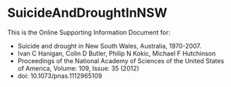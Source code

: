 SuicideAndDroughtInNSW
======================

This is the Online Supporting Information Document for:

- Suicide and drought in New South Wales, Australia, 1970-2007.
- Ivan C Hanigan, Colin D Butler, Philip N Kokic, Michael F Hutchinson
- Proceedings of the National Academy of Sciences of the United States of America, Volume: 109, Issue: 35 (2012)
- doi: 10.1073/pnas.1112965109

